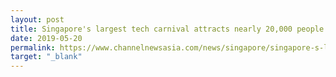 ```yaml
---
layout: post
title: Singapore's largest tech carnival attracts nearly 20,000 people
date: 2019-05-20
permalink: https://www.channelnewsasia.com/news/singapore/singapore-s-largest-tech-carnival-attracts-nearly-20-000-people-11547308
target: "_blank"
---
```


